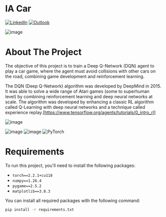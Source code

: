 # IA Car

[![LinkedIn][linkedin-shield]][linkedin-url]
[![Outlook][outlook-shield]][outlook-url]

![image](https://github.com/danjour/Car_IA/assets/28869251/ab6da033-36ef-4f7f-8049-315aa96c3ad3)

<!-- PROJECTS -->

# About The Project

The objective of this project is to train a Deep Q-Network (DQN) agent to play a car game, where the agent must avoid collisions with other cars on the road, combining game development and reinforcement learning.

The DQN (Deep Q-Network) algorithm was developed by DeepMind in 2015. It was able to solve a wide range of Atari games (some to superhuman level) by combining reinforcement learning and deep neural networks at scale. The algorithm was developed by enhancing a classic RL algorithm called Q-Learning with deep neural networks and a technique called experience replay.[https://www.tensorflow.org/agents/tutorials/0_intro_rl]

![image](https://github.com/danjour/Car_IA/assets/28869251/4b751568-2096-4bca-97df-1318db610ff0)

![image](https://img.shields.io/badge/Python-3776AB?style=for-the-badge&logo=python&logoColor=white)
![image](https://img.shields.io/badge/VSCode-007ACC?style=for-the-badge&logo=visualstudiocode&logoColor=white)
![PyTorch](https://img.shields.io/badge/PyTorch-%23EE4C2C.svg?style=for-the-badge&logo=PyTorch&logoColor=white)


# Requirements

To run this project, you'll need to install the following packages:

- `torch==2.2.1+cu118`
- `numpy==1.26.4`
- `pygame==2.5.2`
- `matplotlib==3.8.3`

You can install all required packages with the following command:

```bash
pip install -r requirements.txt
```

<!-- MARKDOWN LINKS & IMAGES -->
<!-- https://www.markdownguide.org/basic-syntax/#reference-style-links -->
[linkedin-shield]: https://img.shields.io/badge/-LinkedIn-black.svg?style=for-the-badge&logo=linkedin&colorB=555
[linkedin-url]: https://www.linkedin.com/in/eduardodanjour/
[facebook-shield]:	https://img.shields.io/badge/Facebook-1877F2?style=for-the-badge&logo=facebook&logoColor=555
[facebook-url]: https://www.facebook.com/eduardo.danjour/
[outlook-shield]:https://img.shields.io/badge/Microsoft_Outlook-0078D4?style=for-the-badge&logo=microsoft-outlook&logoColor=555
[outlook-url]: https://www.facebook.com/eduardo.danjour/
